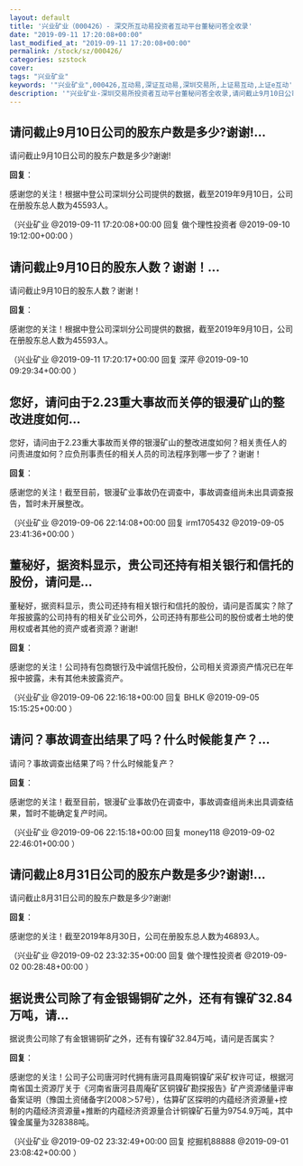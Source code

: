 ```yaml
---
layout: default
title: '兴业矿业（000426）- 深交所互动易投资者互动平台董秘问答全收录'
date: "2019-09-11 17:20:08+00:00"
last_modified_at: "2019-09-11 17:20:08+00:00"
permalink: /stock/sz/000426/
categories: szstock
cover: 
tags: "兴业矿业"
keywords: '"兴业矿业",000426,互动易,深证互动易,深圳交易所,上证易互动,上证e互动'
description: '"兴业矿业-深圳交易所投资者互动平台董秘问答全收录,请问截止9月10日公司的股东户数是多少?谢谢!"'
---
```


## 请问截止9月10日公司的股东户数是多少?谢谢!...

请问截止9月10日公司的股东户数是多少?谢谢!

**回复**：

感谢您的关注！根据中登公司深圳分公司提供的数据，截至2019年9月10日，公司在册股东总人数为45593人。 

（兴业矿业  @2019-09-11 17:20:08+00:00 回复 做个理性投资者  @2019-09-10 19:12:00+00:00 ）

## 请问截止9月10日的股东人数？谢谢！...

请问截止9月10日的股东人数？谢谢！

**回复**：

感谢您的关注！根据中登公司深圳分公司提供的数据，截至2019年9月10日，公司在册股东总人数为45593人。 

（兴业矿业  @2019-09-11 17:20:17+00:00 回复 深芹  @2019-09-10 09:29:34+00:00 ）

## 您好，请问由于2.23重大事故而关停的银漫矿山的整改进度如何...

您好，请问由于2.23重大事故而关停的银漫矿山的整改进度如何？相关责任人的问责进度如何？应负刑事责任的相关人员的司法程序到哪一步了？谢谢！

**回复**：

感谢您的关注！截至目前，银漫矿业事故仍在调查中，事故调查组尚未出具调查报告，暂时未开展整改。 

（兴业矿业  @2019-09-06 22:14:08+00:00 回复 irm1705432  @2019-09-05 23:41:36+00:00 ）

## 董秘好，据资料显示，贵公司还持有相关银行和信托的股份，请问是...

董秘好，据资料显示，贵公司还持有相关银行和信托的股份，请问是否属实？除了年报披露的公司持有的相关矿业公司外，公司还持有那些公司的股份或者土地的使用权或者其他的资产或者资源？谢谢!

**回复**：

感谢您的关注！公司持有包商银行及中诚信托股份，公司相关资源资产情况已在年报中披露，未有其他未披露资产。 

（兴业矿业  @2019-09-06 22:16:18+00:00 回复 BHLK  @2019-09-05 15:15:25+00:00 ）

## 请问？事故调查出结果了吗？什么时候能复产？...

请问？事故调查出结果了吗？什么时候能复产？

**回复**：

感谢您的关注！截至目前，银漫矿业事故仍在调查中，事故调查组尚未出具调查结果，暂时不能确定复产时间。 

（兴业矿业  @2019-09-06 22:15:18+00:00 回复 money118  @2019-09-02 22:46:01+00:00 ）

## 请问截止8月31日公司的股东户数是多少?谢谢!...

请问截止8月31日公司的股东户数是多少?谢谢!

**回复**：

感谢您的关注！截至2019年8月30日，公司在册股东总人数为46893人。 

（兴业矿业  @2019-09-02 23:32:35+00:00 回复 做个理性投资者  @2019-09-02 00:28:48+00:00 ）

## 据说贵公司除了有金银锡铜矿之外，还有有镍矿32.84万吨，请...

据说贵公司除了有金银锡铜矿之外，还有有镍矿32.84万吨，请问是否属实？

**回复**：

感谢您的关注！公司子公司唐河时代拥有唐河县周庵铜镍矿采矿权许可证，根据河南省国土资源厅关于《河南省唐河县周庵矿区铜镍矿勘探报告》矿产资源储量评审备案证明（豫国土资储备字[2008＞57号），估算矿区探明的内蕴经济资源量+控制的内蕴经济资源量+推断的内蕴经济资源量合计铜镍矿石量为9754.9万吨，其中镍金属量为328388吨。 

（兴业矿业  @2019-09-02 23:32:49+00:00 回复 挖掘机88888  @2019-09-01 23:08:42+00:00 ）

